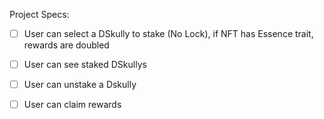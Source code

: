 Project Specs:

- [ ] User can select a DSkully to stake (No Lock), if NFT has Essence trait, rewards are doubled
- [ ] User can see staked DSkullys
- [ ] User can unstake a Dskully
- [ ] User can claim rewards

